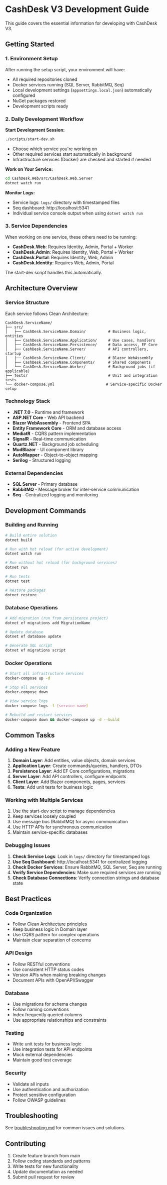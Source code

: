 # CashDesk V3 Development Guide

This guide covers the essential information for developing with CashDesk V3.

## Getting Started

### 1. Environment Setup
After running the setup script, your environment will have:
- All required repositories cloned
- Docker services running (SQL Server, RabbitMQ, Seq)
- Local development settings (`appsettings.local.json`) automatically configured
- NuGet packages restored
- Development scripts ready

### 2. Daily Development Workflow

**Start Development Session:**
```bash
./scripts/start-dev.sh
```
- Choose which service you're working on
- Other required services start automatically in background
- Infrastructure services (Docker) are checked and started if needed

**Work on Your Service:**
```bash
cd CashDesk.Web/src/CashDesk.Web.Server
dotnet watch run
```

**Monitor Logs:**
- Service logs: `logs/` directory with timestamped files
- Seq dashboard: http://localhost:5341
- Individual service console output when using `dotnet watch run`

### 3. Service Dependencies

When working on one service, these others need to be running:

- **CashDesk.Web**: Requires Identity, Admin, Portal + Worker
- **CashDesk.Admin**: Requires Identity, Web, Portal + Worker
- **CashDesk.Portal**: Requires Identity, Web, Admin
- **CashDesk.Identity**: Requires Web, Admin, Portal

The start-dev script handles this automatically.

## Architecture Overview

### Service Structure
Each service follows Clean Architecture:
```
CashDesk.ServiceName/
├── src/
│   ├── CashDesk.ServiceName.Domain/          # Business logic, entities
│   ├── CashDesk.ServiceName.Application/     # Use cases, handlers
│   ├── CashDesk.ServiceName.Persistence/     # Data access, EF Core
│   ├── CashDesk.ServiceName.Server/          # API controllers, startup
│   ├── CashDesk.ServiceName.Client/          # Blazor WebAssembly
│   ├── CashDesk.ServiceName.Components/      # Shared components
│   └── CashDesk.ServiceName.Worker/          # Background jobs (if applicable)
├── Tests/                                    # Unit and integration tests
└── docker-compose.yml                       # Service-specific Docker setup
```

### Technology Stack
- **.NET 7.0** - Runtime and framework
- **ASP.NET Core** - Web API backend
- **Blazor WebAssembly** - Frontend SPA
- **Entity Framework Core** - ORM and database access
- **MediatR** - CQRS pattern implementation
- **SignalR** - Real-time communication
- **Quartz.NET** - Background job scheduling
- **MudBlazor** - UI component library
- **AutoMapper** - Object-to-object mapping
- **Serilog** - Structured logging

### External Dependencies
- **SQL Server** - Primary database
- **RabbitMQ** - Message broker for inter-service communication
- **Seq** - Centralized logging and monitoring

## Development Commands

### Building and Running
```bash
# Build entire solution
dotnet build

# Run with hot reload (for active development)
dotnet watch run

# Run without hot reload (for background services)
dotnet run

# Run tests
dotnet test

# Restore packages
dotnet restore
```

### Database Operations
```bash
# Add migration (run from persistence project)
dotnet ef migrations add MigrationName

# Update database
dotnet ef database update

# Generate SQL script
dotnet ef migrations script
```

### Docker Operations
```bash
# Start all infrastructure services
docker-compose up -d

# Stop all services
docker-compose down

# View service logs
docker-compose logs -f [service-name]

# Rebuild and restart services
docker-compose down && docker-compose up -d --build
```

## Common Tasks

### Adding a New Feature
1. **Domain Layer**: Add entities, value objects, domain services
2. **Application Layer**: Create commands/queries, handlers, DTOs
3. **Persistence Layer**: Add EF Core configurations, migrations
4. **Server Layer**: Add API controllers, configure endpoints
5. **Client Layer**: Add Blazor components, pages, services
6. **Tests**: Add unit tests for business logic

### Working with Multiple Services
1. Use the start-dev script to manage dependencies
2. Keep services loosely coupled
3. Use message bus (RabbitMQ) for async communication
4. Use HTTP APIs for synchronous communication
5. Maintain service-specific databases

### Debugging Issues
1. **Check Service Logs**: Look in `logs/` directory for timestamped logs
2. **Use Seq Dashboard**: http://localhost:5341 for centralized logging
3. **Check Docker Services**: Ensure RabbitMQ, SQL Server, Seq are running
4. **Verify Service Dependencies**: Make sure required services are running
5. **Check Database Connections**: Verify connection strings and database state

## Best Practices

### Code Organization
- Follow Clean Architecture principles
- Keep business logic in Domain layer
- Use CQRS pattern for complex operations
- Maintain clear separation of concerns

### API Design
- Follow RESTful conventions
- Use consistent HTTP status codes
- Version APIs when making breaking changes
- Document APIs with OpenAPI/Swagger

### Database
- Use migrations for schema changes
- Follow naming conventions
- Index frequently queried columns
- Use appropriate relationships and constraints

### Testing
- Write unit tests for business logic
- Use integration tests for API endpoints
- Mock external dependencies
- Maintain good test coverage

### Security
- Validate all inputs
- Use authentication and authorization
- Protect sensitive configuration
- Follow OWASP guidelines

## Troubleshooting

See [troubleshooting.md](troubleshooting.md) for common issues and solutions.

## Contributing

1. Create feature branch from main
2. Follow coding standards and patterns
3. Write tests for new functionality
4. Update documentation as needed
5. Submit pull request for review